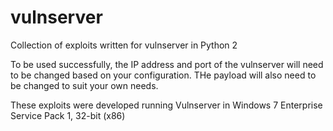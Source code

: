 # vulnserver
Collection of exploits written for vulnserver in Python 2

To be used successfully, the IP address and port of the vulnserver will need to be changed based on your configuration.  THe payload will also need to be changed to suit your own needs.

These exploits were developed running Vulnserver in Windows 7 Enterprise Service Pack 1, 32-bit (x86)
